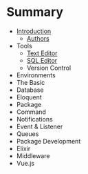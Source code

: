 # Summary

* [Introduction](README.md)
   * [Authors](authors.md)
* Tools
   * [Text Editor](text_editor.md)
   * [SQL Editor](sql_editor.md)
   * Version Control
* Environments
* The Basic
* Database
* Eloquent
* Package
* Command
* Notifications
* Event & Listener
* Queues
* Package Development
* Elixir
* Middleware
* Vue.js

